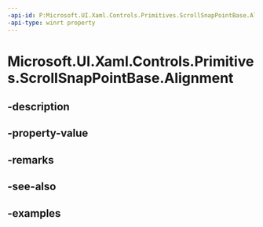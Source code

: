 ```yaml
---
-api-id: P:Microsoft.UI.Xaml.Controls.Primitives.ScrollSnapPointBase.Alignment
-api-type: winrt property
---
```


# Microsoft.UI.Xaml.Controls.Primitives.ScrollSnapPointBase.Alignment

<!--
public Microsoft.UI.Xaml.Controls.Primitives.ScrollSnapPointsAlignment Alignment { get; }
-->


## -description

## -property-value

## -remarks

## -see-also

## -examples


